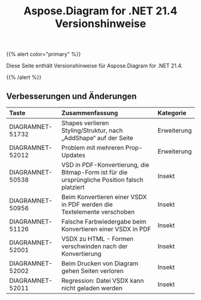 ﻿---
title: Aspose.Diagram for .NET 21.4 Versionshinweise
type: docs
weight: 9
url: /de/net/aspose-diagram-for-net-21-4-release-notes/
---
{{% alert color="primary" %}} 

Diese Seite enthält Versionshinweise für Aspose.Diagram for .NET 21.4.

{{% /alert %}} 
## **Verbesserungen und Änderungen**

|**Taste**|**Zusammenfassung**|**Kategorie**|
|:- |:- |:- |
|DIAGRAMNET-51732|Shapes verlieren Styling/Struktur, nach „AddShape“ auf der Seite|Erweiterung|
|DIAGRAMNET-52012|Problem mit mehreren Prop-Updates|Erweiterung|
|DIAGRAMNET-50538|VSD in PDF-Konvertierung, die Bitmap-Form ist für die ursprüngliche Position falsch platziert|Insekt|
|DIAGRAMNET-50956|Beim Konvertieren einer VSDX in PDF werden die Textelemente verschoben|Insekt|
|DIAGRAMNET-51126|Falsche Farbwiedergabe beim Konvertieren einer VSDX in PDF|Insekt|
|DIAGRAMNET-52001|VSDX zu HTML - Formen verschwinden nach der Konvertierung|Insekt|
|DIAGRAMNET-52002|Beim Drucken von Diagram gehen Seiten verloren|Insekt|
|DIAGRAMNET-52011|Regression: Datei VSDX kann nicht geladen werden|Insekt|




